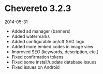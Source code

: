 # Chevereto 3.2.3

2014-05-31

- Added ad manager (banners)
- Added watermarks
- Added configurable on/off SVG logo
- Added more embed codes in image view
- Improved SEO (keywords, description, etc.)
- Fixed confirmation tokens
- Fixed some install/update database issues
- Fixed issues on Android
